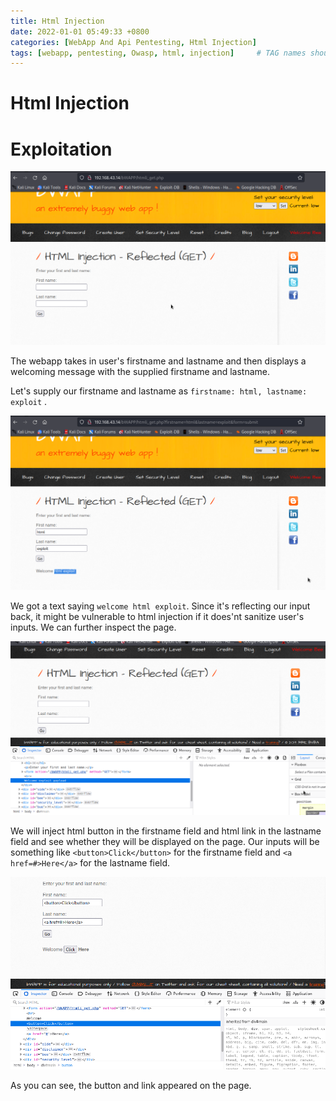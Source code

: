 ```yaml
---
title: Html Injection
date: 2022-01-01 05:49:33 +0800
categories: [WebApp And Api Pentesting, Html Injection]
tags: [webapp, pentesting, Owasp, html, injection]     # TAG names should always be lowercase
---
```


# Html Injection

# Exploitation

![html](https://raw.githubusercontent.com/cyberkhalid/cyberkhalid.github.io/main/assets/img/ipentest/htmli1.png)

The webapp takes in user's firstname and lastname and then displays a welcoming message with the supplied firstname and lastname.

Let's supply our firstname and lastname as `firstname: html, lastname: exploit` .

![html](https://raw.githubusercontent.com/cyberkhalid/cyberkhalid.github.io/main/assets/img/ipentest/htmli.png)

We got a text saying `welcome html exploit`. Since it's reflecting our input back, it might be vulnerable to html injection if it does'nt sanitize user's inputs. We can further inspect the page.

![html](https://raw.githubusercontent.com/cyberkhalid/cyberkhalid.github.io/main/assets/img/ipentest/htmli3.png)

We will inject html button in the firstname field and html link in the lastname field and see whether they will be displayed on the page. Our inputs will be something like `<button>Click</button>` for the firstname field and `<a href=#>Here</a>` for the lastname field.

![html](https://raw.githubusercontent.com/cyberkhalid/cyberkhalid.github.io/main/assets/img/ipentest/htmli4.png)

As you can see, the button and link appeared on the page.



